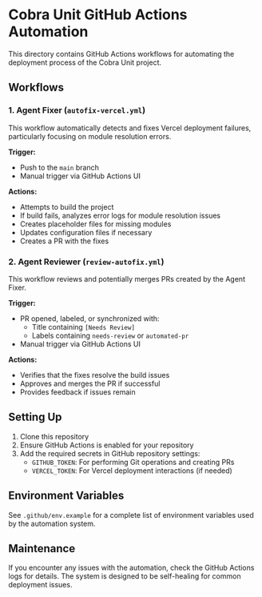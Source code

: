 # Cobra Unit GitHub Actions Automation

This directory contains GitHub Actions workflows for automating the deployment process of the Cobra Unit project.

## Workflows

### 1. Agent Fixer (`autofix-vercel.yml`)

This workflow automatically detects and fixes Vercel deployment failures, particularly focusing on module resolution errors.

**Trigger:**
- Push to the `main` branch
- Manual trigger via GitHub Actions UI

**Actions:**
- Attempts to build the project
- If build fails, analyzes error logs for module resolution issues
- Creates placeholder files for missing modules
- Updates configuration files if necessary
- Creates a PR with the fixes

### 2. Agent Reviewer (`review-autofix.yml`)

This workflow reviews and potentially merges PRs created by the Agent Fixer.

**Trigger:**
- PR opened, labeled, or synchronized with:
  - Title containing `[Needs Review]`
  - Labels containing `needs-review` or `automated-pr`
- Manual trigger via GitHub Actions UI

**Actions:**
- Verifies that the fixes resolve the build issues
- Approves and merges the PR if successful
- Provides feedback if issues remain

## Setting Up

1. Clone this repository
2. Ensure GitHub Actions is enabled for your repository
3. Add the required secrets in GitHub repository settings:
   - `GITHUB_TOKEN`: For performing Git operations and creating PRs
   - `VERCEL_TOKEN`: For Vercel deployment interactions (if needed)

## Environment Variables

See `.github/env.example` for a complete list of environment variables used by the automation system.

## Maintenance

If you encounter any issues with the automation, check the GitHub Actions logs for details. The system is designed to be self-healing for common deployment issues. 